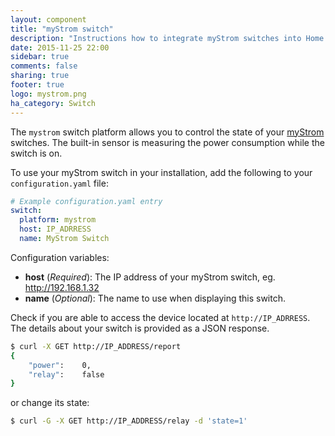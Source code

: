 ```yaml
---
layout: component
title: "myStrom switch"
description: "Instructions how to integrate myStrom switches into Home Assistant."
date: 2015-11-25 22:00
sidebar: true
comments: false
sharing: true
footer: true
logo: mystrom.png
ha_category: Switch
---
```



The `mystrom` switch platform allows you to control the state of your [myStrom](https://mystrom.ch/en/) switches. The built-in sensor is measuring the power consumption while the switch is on. 

To use your myStrom switch in your installation, add the following to your `configuration.yaml` file:

```yaml
# Example configuration.yaml entry
switch:
  platform: mystrom
  host: IP_ADRRESS
  name: MyStrom Switch
```

Configuration variables:

- **host** (*Required*): The IP address of your myStrom switch, eg. http://192.168.1.32
- **name** (*Optional*): The name to use when displaying this switch.

Check if you are able to access the device located at `http://IP_ADRRESS`. The details about your switch is provided as a JSON response.

```bash
$ curl -X GET http://IP_ADDRESS/report
{
	"power":	0,
	"relay":	false
}
```

or change its state:

```bash
$ curl -G -X GET http://IP_ADDRESS/relay -d 'state=1'
```

